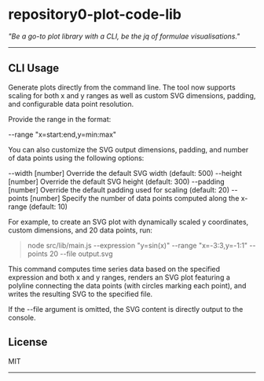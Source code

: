 # repository0-plot-code-lib

_"Be a go-to plot library with a CLI, be the jq of formulae visualisations."_

---

## CLI Usage

Generate plots directly from the command line. The tool now supports scaling for both x and y ranges as well as custom SVG dimensions, padding, and configurable data point resolution.

Provide the range in the format:

  --range "x=start:end,y=min:max"

You can also customize the SVG output dimensions, padding, and number of data points using the following options:

  --width [number]    Override the default SVG width (default: 500)
  --height [number]   Override the default SVG height (default: 300)
  --padding [number]  Override the default padding used for scaling (default: 20)
  --points [number]   Specify the number of data points computed along the x-range (default: 10)

For example, to create an SVG plot with dynamically scaled y coordinates, custom dimensions, and 20 data points, run:

> node src/lib/main.js --expression "y=sin(x)" --range "x=-3:3,y=-1:1" --points 20 --file output.svg

This command computes time series data based on the specified expression and both x and y ranges, renders an SVG plot featuring a polyline connecting the data points (with circles marking each point), and writes the resulting SVG to the specified file.

If the --file argument is omitted, the SVG content is directly output to the console.

## License

MIT

---
